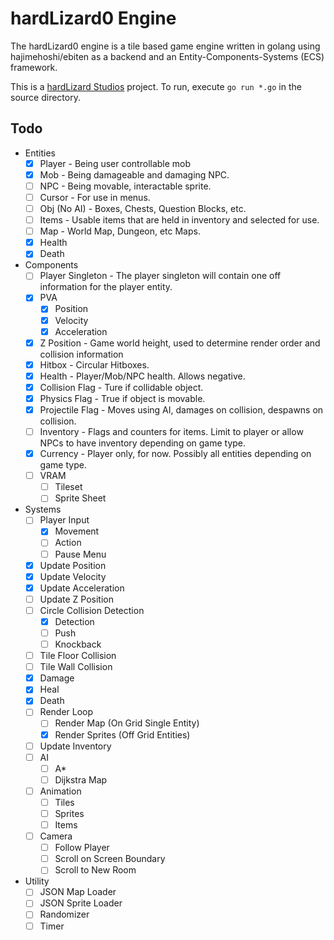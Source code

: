 # hardLizard0 Engine

The hardLizard0 engine is a tile based game engine written in golang using hajimehoshi/ebiten as a backend and an Entity-Components-Systems (ECS) framework.

This is a <a href = "https://hardlizard.games"> hardLizard Studios</a> project.
To run, execute `go run *.go` in the source directory.

## Todo

- Entities
  - [x] Player - Being user controllable mob
  - [x] Mob - Being damageable and damaging NPC.
  - [ ] NPC - Being movable, interactable sprite.
  - [ ] Cursor - For use in menus.
  - [ ] Obj (No AI) - Boxes, Chests, Question Blocks, etc.
  - [ ] Items - Usable items that are held in inventory and selected for use.
  - [ ] Map - World Map, Dungeon, etc Maps.
  - [x] Health
  - [x] Death

- Components
  - [ ] Player Singleton - The player singleton will contain one off information for the player entity.  
  - [x] PVA
    - [x] Position
    - [x] Velocity
    - [x] Acceleration
  - [x] Z Position - Game world height, used to determine render order and collision information
  - [x] Hitbox - Circular Hitboxes.
  - [x] Health - Player/Mob/NPC health. Allows negative.
  - [x] Collision Flag - Ture if collidable object.
  - [x] Physics Flag - True if object is movable.
  - [x] Projectile Flag - Moves using AI, damages on collision, despawns on collision.
  - [ ] Inventory - Flags and counters for items. Limit to player or allow NPCs to have inventory depending on game type.
  - [x] Currency - Player only, for now. Possibly all entities depending on game type.
  - [ ] VRAM
    - [ ] Tileset
    - [ ] Sprite Sheet
- Systems
  - [ ] Player Input
    - [x] Movement
    - [ ] Action
    - [ ] Pause Menu
  - [x] Update Position
  - [x] Update Velocity
  - [x] Update Acceleration
  - [ ] Update Z Position
  - [ ] Circle Collision Detection
    - [x] Detection
    - [ ] Push
    - [ ] Knockback
  - [ ] Tile Floor Collision
  - [ ] Tile Wall Collision
  - [x] Damage
  - [x] Heal
  - [x] Death
  - [ ] Render Loop
    - [ ] Render Map (On Grid Single Entity)
    - [x] Render Sprites (Off Grid Entities)
  - [ ] Update Inventory
  - [ ] AI
    - [ ] A*
    - [ ] Dijkstra Map
  - [ ] Animation
    - [ ] Tiles
    - [ ] Sprites
    - [ ] Items
  - [ ] Camera
    - [ ] Follow Player
    - [ ] Scroll on Screen Boundary
    - [ ] Scroll to New Room
- Utility
  - [ ] JSON Map Loader
  - [ ] JSON Sprite Loader
  - [ ] Randomizer
  - [ ] Timer
